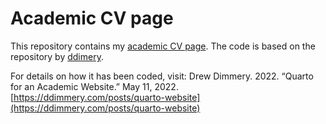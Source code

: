 # Academic CV page

This repository contains my [academic CV page](sonsoleslp.github.io).
The code is based on the repository by [ddimery](https://github.com/ddimmery/quarto-website).


For details on how it has been coded, visit: Drew Dimmery. 2022. “Quarto for an Academic Website.” May 11, 2022. [https://ddimmery.com/posts/quarto-website](https://ddimmery.com/posts/quarto-website)

